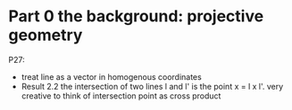 # Part 0 the background: projective geometry
P27: 
* treat line as a vector in homogenous coordinates
* Result 2.2 the intersection of two lines l and l' is the point x = l x l'. very creative to think of intersection point as cross product



